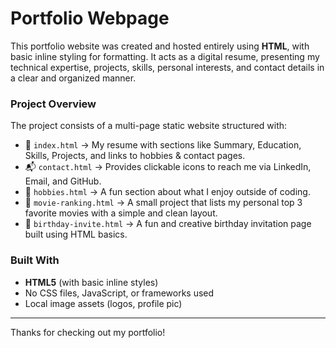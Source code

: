 # Portfolio Webpage
This portfolio website was created and hosted entirely using **HTML**, with basic inline styling for formatting. It acts as a digital resume, presenting my technical expertise, projects, skills, personal interests, and contact details in a clear and organized manner.

### Project Overview 
The project consists of a multi-page static website structured with:

- 🎯 `index.html` → My resume with sections like Summary, Education, Skills, Projects, and links to hobbies & contact pages.
- 📬 `contact.html` → Provides clickable icons to reach me via LinkedIn, Email, and GitHub.
- 🎨 `hobbies.html` → A fun section about what I enjoy outside of coding.
- 🎥 `movie-ranking.html` → A small project that lists my personal top 3 favorite movies with a simple and clean layout.
- 🎉 `birthday-invite.html` → A fun and creative birthday invitation page built using HTML basics.

### Built With

- **HTML5** (with basic inline styles)
- No CSS files, JavaScript, or frameworks used
- Local image assets (logos, profile pic)

---
Thanks for checking out my portfolio!
